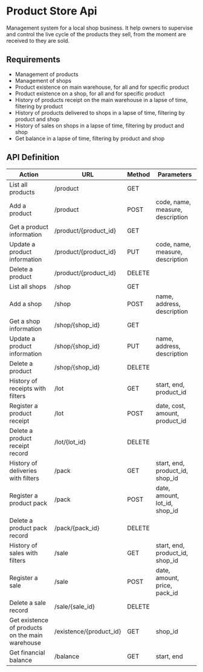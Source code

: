 # Product Store Api
Management system for a local shop business. It help owners to supervise and control the live cycle of the products they sell, from the moment are received to they are sold.

## Requirements 

- Management of products
- Management of shops
- Product existence on main warehouse, for all and for specific product
- Product existence on a shop, for all and for specific product
- History of products receipt on the main warehouse in a lapse of time, filtering by product
- History of products delivered to shops in a lapse of time, filtering by product and shop
- History of sales on shops in a lapse of time, filtering by product and shop
- Get balance in a lapse of time, filtering by product and shop

## API Definition
| Action                                          | URL                     | Method | Parameters                       |
|-------------------------------------------------|-------------------------|--------|----------------------------------|
| List all products                               | /product                | GET    |                                  |
| Add a product                                   | /product                | POST   | code, name, measure, description |
| Get a product information                       | /product/{product_id}   | GET    |                                  |
| Update a product information                    | /product/{product_id}   | PUT    | code, name, measure, description |
| Delete a product                                | /product/{product_id}   | DELETE |                                  |
| List all shops                                  | /shop                   | GET    |                                  |
| Add a shop                                      | /shop                   | POST   | name, address, description       |
| Get a shop information                          | /shop/{shop_id}         | GET    |                                  |
| Update a product information                    | /shop/{shop_id}         | PUT    | name, address, description       |
| Delete a product                                | /shop/{shop_id}         | DELETE |                                  |
| History of receipts with filters                | /lot                    | GET    | start, end, product_id           |
| Register a product receipt                      | /lot                    | POST   | date, cost, amount, product_id   |
| Delete a product receipt record                 | /lot/{lot_id}           | DELETE |                                  |
| History of deliveries with filters              | /pack                   | GET    | start, end, product_id, shop_id  |
| Register a product pack                         | /pack                   | POST   | date, amount, lot_id, shop_id    |
| Delete a product pack record                    | /pack/{pack_id}         | DELETE |                                  |
| History of sales with filters                   | /sale                   | GET    | start, end, product_id, shop_id  |
| Register a sale                                 | /sale                   | POST   | date, amount, price, pack_id     |
| Delete a sale record                            | /sale/{sale_id}         | DELETE |                                  |
| Get existence of products on the main warehouse | /existence/{product_id} | GET    | shop_id                          |
| Get financial balance                           | /balance                | GET    | start, end                       |
